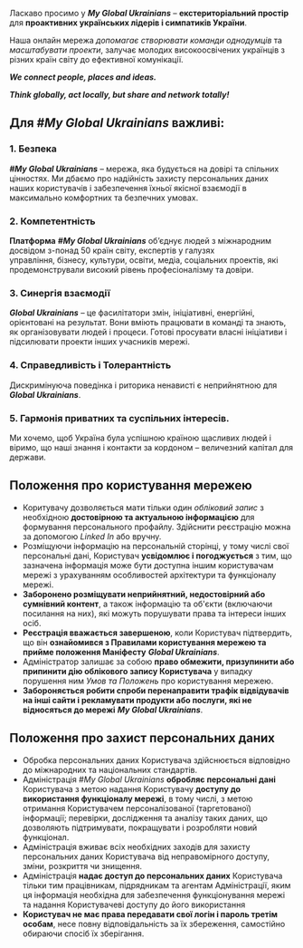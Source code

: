 Ласкаво просимо у ***My Global Ukrainians*** – **екстериторіальний простір** для **проактивних українських лідерів і симпатиків України**.

Наша онлайн мережа *допомагає створювати команди однодумців* та *масштабувати проекти*, залучає молодих високоосвічених українців з різних країн світу до ефективної комунікації. 

***We connect people, places and ideas.***

***Think globally, act locally, but share and network totally!***

## Для ***#My Global Ukrainians*** важливі:

### 1. Безпека

***#My Global Ukrainians*** – мережа, яка будується на довірі та спільних цінностях. Ми дбаємо про надійність захисту персональних даних наших користувачів і забезпечення їхньої якісної взаємодії в максимально комфортних та безпечних умовах. 

### 2. Компетентність

**Платформа** ***#My Global Ukrainians*** об’єднує людей з міжнародним досвідом з-понад 50 країн світу, експертів у галузях управління, бізнесу, культури, освіти, медіа, соціальних проектів, які продемонстрували високий рівень професіоналізму та довіри.

### 3. Синергія взаємодії

***Global Ukrainians*** – це фасилітатори змін, ініціативні, енергійні, орієнтовані на результат. Вони вміють працювати в команді та знають, як організовувати людей і процеси. Готові просувати власні ініціативи і підсилювати проекти інших учасників мережі.

### 4. Справедливість і Толерантність

Дискримінуюча поведінка і риторика ненависті є неприйнятною для ***Global Ukrainians***.

### 5. Гармонія приватних та суспільних інтересів.

Ми хочемо, щоб Україна була успішною країною щасливих людей і віримо, що наші знання і контакти за кордоном – величезний капітал для держави. 

## Положення про користування мережею

* Коритувачу дозволяється мати тільки один *обліковий запис* з необхідною **достовірною та актуальною інформацією** для формування персонального профайлу. Здійснити реєстрацію можна за допомогою *Linked In* або вручну.
* Розміщуючи інформацію на персональній сторінці, у тому числі свої персональні дані, Користувач **усвідомлює і погоджується** з тим, що зазначена інформація може бути доступна іншим користувачам мережі з урахуванням особливостей архітектури та функціоналу мережі. 
* **Заборонено розміщувати неприйнятний, недостовірний або сумнівний контент**, а також інформацію та об'єкти (включаючи посилання на них), які можуть порушувати права та інтереси інших осіб. 
* **Реєстрація вважається завершеною**, коли Користувач підтвердить, що він **ознайомився з Правилами користування мережею та прийме положення Маніфесту** ***Global Ukrainians***. 
* Адміністратор залишає за собою **право обмежити, призупинити або припинити дію облікового запису Користувача** у випадку порушення ним *Умов та Положень* про користування мережею.
* **Забороняється робити спроби перенаправити трафік відвідувачів на інші сайти і рекламувати продукти або послуги, які не відносяться до мережі** ***My Global Ukrainians***.

## Положення про захист персональних даних

* Обробка персональних даних Користувача здійснюється відповідно до міжнародних та національних стандартів. 
* Адміністрація *#My Global Ukrainians* **обробляє персональні дані** Користувача з метою надання Користувачу **доступу до використання функціоналу мережі**, в тому числі, з метою отримання Користувачем персоналізованої (таргетованої) інформації; перевірки, дослідження та аналізу таких даних, що дозволяють підтримувати, покращувати і розробляти новий функціонал. 
* Адміністрація вживає всіх необхідних заходів для захисту персональних даних Користувача від неправомірного доступу, зміни, розкриття чи знищення.
* Адміністрація **надає доступ до персональних даних** Користувача тільки тим працівникам, підрядникам та агентам Адміністрації, яким ця інформація необхідна для забезпечення функціонування мережі та надання Користувачеві доступу до його використання
* **Користувач не має права передавати свої логін і пароль третім особам**, несе повну відповідальність за їх збереження, самостійно обираючи спосіб їх зберігання. 

